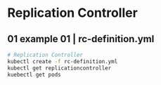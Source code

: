 # Replication Controller

## 01 example 01 | rc-definition.yml

```bash
# Replication Controller
kubectl create -f rc-definition.yml
kubectl get replicationcontroller
kuebectl get pods
```